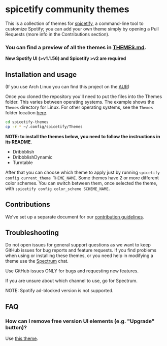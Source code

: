 # spicetify community themes

This is a collection of themes for [spicetify](https://github.com/khanhas/spicetify-cli), a command-line tool to customize Spotify; you can add your own theme simply by opening a Pull Requests (more info in the Contributions section).

### **You can find a preview of all the themes in [THEMES.md](./THEMES.md).**

**New Spotify UI (>v1.1.56) and Spicetify >v2 are required**

## Installation and usage

(If you use Arch Linux you can find this project on the [AUR](https://aur.archlinux.org/packages/spicetify-themes-git/))

Once you cloned the repository you'll need to put the files into the Themes folder. This varies between operating systems. The example shows the `Themes` directory for Linux. For other operating systems, see the `Themes` folder location [here](https://github.com/khanhas/spicetify-cli/wiki/Customization#themes).

```bash
cd spicetify-themes
cp -r * ~/.config/spicetify/Themes
```

**NOTE: to install the themes below, you need to follow the instructions in its README**.

* Dribbblish
* DribbblishDynamic
* Turntable

After that you can choose which theme to apply just by running `spicetify config current_theme THEME_NAME`.
Some themes have 2 or more different color schemes. You can switch between them, once selected the theme, with `spicetify config color_scheme SCHEME_NAME`.

## Contributions

We've set up a separate document for our [contribution guidelines](./CONTRIBUTING.md).

## Troubleshooting

Do not open issues for general support questions as we want to keep GitHub issues for bug reports and feature requests. If you find problems when using or installing these themes, or you need help in modifying a theme use the [Spectrum](https://spectrum.chat/spicetify) chat.

Use GitHub issues ONLY for bugs and requesting new features.

If you are unsure about which channel to use, go for Spectrum.

NOTE: Spotify ad-blocked version is not supported.

## FAQ

### How can I remove free version UI elements (e.g. "Upgrade" button)?

Use [this theme](https://github.com/Daksh777/SpotifyNoPremium).
